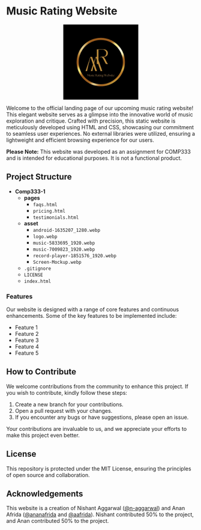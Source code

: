 # Music Rating Website
<p align="center">
    <img src="asset/logo.webp" width="200" height="200" style="display:block;margin:auto" >
</p>
Welcome to the official landing page of our upcoming music rating website! This elegant website serves as a glimpse into the innovative world of music exploration and critique. Crafted with precision, this static website is meticulously developed using HTML and CSS, showcasing our commitment to seamless user experiences. No external libraries were utilized, ensuring a lightweight and efficient browsing experience for our users.

**Please Note:** This website was developed as an assignment for COMP333 and is intended for educational purposes. It is not a functional product.

## Project Structure

- **Comp333-1**
  - **pages**
    - `faqs.html`
    - `pricing.html`
    - `testimonials.html`
  - **asset**
    - `android-1635207_1280.webp`
    - `logo.webp`
    - `music-5833695_1920.webp`
    - `music-7009823_1920.webp`
    - `record-player-1851576_1920.webp`
    - `Screen-Mockup.webp`
  - `.gitignore`
  - `LICENSE`
  - `index.html`

### Features

Our website is designed with a range of core features and continuous enhancements. Some of the key features to be implemented include:

- Feature 1
- Feature 2
- Feature 3
- Feature 4
- Feature 5

## How to Contribute

We welcome contributions from the community to enhance this project. If you wish to contribute, kindly follow these steps:

1. Create a new branch for your contributions.
2. Open a pull request with your changes.
3. If you encounter any bugs or have suggestions, please open an issue.

Your contributions are invaluable to us, and we appreciate your efforts to make this project even better.

## License

This repository is protected under the MIT License, ensuring the principles of open source and collaboration.

## Acknowledgements

This website is a creation of Nishant Aggarwal ([@n-aggarwal](https://github.com/n-aggarwal)) and Anan Afrida ([@ananafrida](https://github.com/ananafrida) and [@aafrida](https://github.com/ananafrida)). Nishant contributed 50% to the project, and Anan contributed 50% to the project. 

